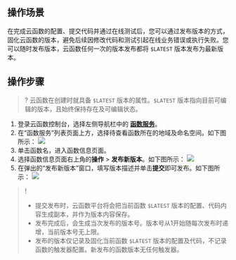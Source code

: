 ## 操作场景
在完成云函数的配置、提交代码并通过在线测试后，您可以通过发布版本的方式，固化云函数的版本，避免后续因修改代码和测试引起在线业务错误或执行失败。您可以随时发布版本，云函数任何一次的版本发布都将 `$LATEST` 版本发布为最新版本。

## 操作步骤
>? 云函数在创建时就具备 `$LATEST` 版本的属性。`$LATEST` 版本指向目前可编辑的版本，且始终保持存在及可编辑状态。   
>
1. 登录云函数控制台，选择左侧导航栏中的 **[函数服务](https://console.cloud.tencent.com/scf/list)**。
2. 在“函数服务”列表页面上方，选择待查看函数所在的地域及命名空间。如下图所示： 
![](https://main.qcloudimg.com/raw/ca04d600bc3c9f42156492f2ca486b47.png)
3. 单击函数名，进入函数信息页面。
4. 选择函数信息页面右上角的**操作** > **发布新版本**。如下图所示： 
![](https://main.qcloudimg.com/raw/71a886b1fb5b97f1b7f93c30e2197807.png)
5. 在弹出的“发布新版本”窗口，填写版本描述并单击**提交**即可发布。如下图所示： 
![](https://main.qcloudimg.com/raw/bff5d56e0775633f8495cd3c81b4f23f.png)
>!
> - 提交发布时，云函数平台将会把当前函数 `$LATEST` 版本的配置、代码内容生成副本，并作为版本内容保存。
> - 发布完成后，会生成当次发布的版本号。版本号从1开始随每次发布时递增，当前版本号无上限。
> - 发布的版本仅记录及固化当前函数 `$LATEST` 版本的配置及代码，不记录函数的触发器配置。新发布的函数版本无任何触发器。



